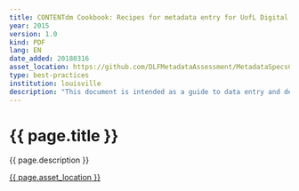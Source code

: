 ```yaml
---
title: CONTENTdm Cookbook: Recipes for metadata entry for UofL Digital Initiatives
year: 2015
version: 1.0
kind: PDF
lang: EN
date_added: 20180316
asset_location: https://github.com/DLFMetadataAssessment/MetadataSpecsClearinghouse/blob/master/assets/data/Louisville.pdf
type: best-practices
institution: louisville
description: "This document is intended as a guide to data entry and descriptive cataloging for University of Louisville digital projects using CONTENTdm software."
---
```


<h1>{{ page.title }}</h1>

{{ page.description }}

<a href="{{ page.asset_location }}">{{ page.asset_location }}</a>
